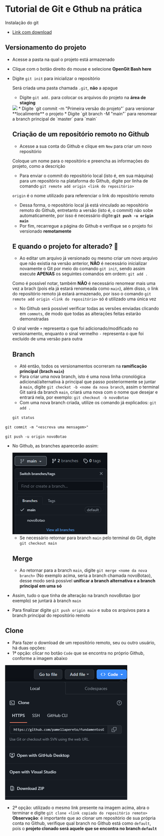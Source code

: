 # Tutorial de Git e Gthub na prática

Instalação do git
* [Link com download](https://git-scm.com/downloads) 

## Versionamento do projeto
* Acesse a pasta na qual o projeto está armazenado
* Clique com o botão direito do mouse e selecione **OpenGit Bash here**
* Digite `git init` para inicializar o repositório 
  
  Será criada uma pasta chamada `.git`, **não** a apague
  * Digite `git add.` para colocar os arquivos do projeto na **área de staging**
  <img src=https://i1.wp.com/www.markus-gattol.name/misc/mm/si/content/git_git_add.png>
  * Digite `git commit -m "Primeira versão do projeto"` para versionar **localimente** o projeto
  * Digite `git branch -M "main"` para renomear a branch principal de `master` para `main`
  
  ## Criação de um repositório remoto no Github
  * Acesse a sua conta do Github e clique em `New` para criar um novo repositório 
  
  Coloque um nome para o repositório e preencha as informações do projeto, como a descrição
  * Para enviar o commit do repositório local (isto é, em sua máquina) para um repositório na
  plataforma do Github, digite por linha de comando `git remote add origin <link do repositório>`

  `origin` é o nome utilizado para referenciar o link do repositório remoto

  * Dessa forma, o repositório local já está vinculado ao repositório remoto do Github,
  entretanto a versão (isto é, o commit) não sobe automaticamente, por isso é necessário
  digite:**`git push -u origin main`**
  * Por fim, recarregue a página do Github e verifique se o projeto foi versionado
  **remotamente**

  ## E quando o projeto for alterado? 🤔

  * Ao editar um arquivo já versionado ou mesmo criar um novo arquivo que não existia na versão
  anterior, **NÃO** é necessário inicializar novamente o Git por meio do comando `git init`,
  sendo assim execute **APENAS** os seguintes comandos em ordem: 
  `git add .`

  Como é possível notar, também **NÃO** é necessário renomear mais uma vez a brach (pois ela já estará renomeada como `main`), além disso, o link do repositório remoto já estará armazenado, por isso o comando `git remote add origin <link do repositório>` só é utilizado uma única vez

  * No Github será possível verificar todas as versões enviadas clicando em `commots`, de modo que todas as alterações feitas estarão demonstradas
  
  O sinal verde `+` representa o que foi adicionado/modificado no versionamento, enquanto o sinal vermelho `-` representa o que foi excluído de uma versão para outra

  ## Branch

  * Até então, todos os versionamentos ocorreram na **ramificação principal (brach `main`)**
  * Para criar uma nova branch, isto é uma nova linha cronológica adicional/alternativa à principal que passo posteriormente se juntar à `main`, digite `git checkot -b <nome da nova branch`, assim o terminal  Git sairá da branch `main`, criará uma nova  com o nome que desejar e entrará nela, por exemplo: `git checkout -b novoBotao`
  * Com uma nova branch criada, utilize os comando já explicados:
  `git add .`

  `git status`

 `git commit -m "<escreva uma mensagem>"`

`git push -u origin novoBotao`

* No Github, as branches aparecerão assim:
  
  <img src ="./img/imgBranch.PNG">

  * Se necessário retornar para branch `main`  pelo terminal do Git, digite `git checkout main`

  ## Merge

  * Ao retornar para a branch `main`, digite `git merge <nome da nova branch>` (No exemplo acima, seria a branch chamada novoBotao), desse modo será possível **unificar a branch alternativa e a branch principal em uma só**

 * Assim, tudo o que tinha de alteração na branch novoBotao (por exemplo) se juntará à branch 
  `main`

  * Para finalizar digite `git push origin main` e suba os arquivos para a branch principal do repositório remoto

  
  ## Clone

 * Para fazer o download de um repositório remoto, seu ou outro usuário, há duas opções:
 * 1ª opção: clicar no botão `Code` que se encontra no próprio Github, conforme a imagem abaixo
  <img src="./img/imgClone.PNG">

  * 2ª opção: utilizado o mesmo link presente na imagem acima, abra o terminar e digite `git clone <link copiado do repositório remoto>`
  **Observação**: é importante que ao clonar um repositório de sua própria conta no Github, verifique qual branch no Github está como `default`, pois o **projeto clonado será aquele que se encontra no branch `default`**



